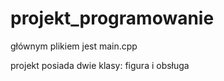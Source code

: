 # projekt_programowanie

głównym plikiem jest main.cpp

projekt posiada dwie klasy: figura i obsługa
